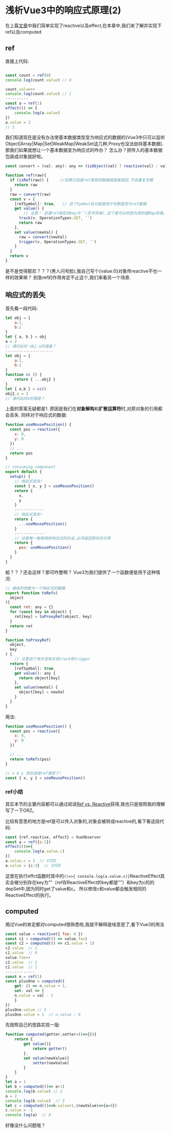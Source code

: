 # 浅析Vue3中的响应式原理(2)

在上篇[文章](https://github.com/ChesterBu/vue-next/blob/master/article/reactivity/index.md)中我们简单实现了reactive以及effect,在本章中,我们来了解并实现下ref以及computed

## ref

直接上代码:

```js

const count = ref(0)
console.log(count.value) // 0

count.value++
console.log(count.value) // 1
----------
const a = ref(1)
effect(() => {
    console.log(a.value)
})
a.value = 2
// 2
```
我们知道现在是没有办法使基本数据类型变为响应式的数据的(Vue3中只可以监听Object|Array|Map|Set|WeakMap|WeakSet这几种,Proxy也没法劫持基本数据).那我们如果就想让一个基本数据变为响应式的咋办？
怎么办？把传入的基本数据包装成对象就好啦。
```js
const convert = (val: any): any => (isObject(val) ? reactive(val) : val)

function ref(raw){
  if (isRef(raw)) {     //如果已经是ref类型的数据就直接返回,不会重复包裹
    return raw
  }
  raw = convert(raw)
  const v = {
    [refSymbol]: true,   // 这个Symbol标记就是用于判断是否为ref数据
    get value() {
        // 注意！ 这里ref绑定的key为‘’(空字符串),这个是可以的因为用的是Map存储。
      track(v, OperationTypes.GET, '')
      return raw
    },
    set value(newVal) {
      raw = convert(newVal)
      trigger(v, OperationTypes.SET, '')
    }
  }
  return v
}
```
是不是觉得那尼？？？(黑人问号脸),我自己写个{value:0}对象传reactive不也一样的效果嘛？
别急ref的作用肯定不止这个,我们来看另一个场景.

## 响应式的丢失

首先看一段代码:

```js
let obj = {
    a:1,
    b:2
}
let { a, b } = obj
a = 2
// 请问此时 obj.a的值是？
---------------------
let obj = {
    a:1,
    b:2
}
function cc () {
    return { ...obj2 }
}
let { a,b } = cc()
obj2.a = 2
// 请问此时a的值是？
```

上面的答案无疑都是1.
原因是我们在**对象解构**和**扩散运算符**时,对原对象的引用都会丢失.
同样对于响应式的数据:

```js
function useMousePosition() {
  const pos = reactive({
    x: 0,
    y: 0
  })
  // ...
  return pos
}

// consuming component
export default {
  setup() {
    // 响应式丢失!
    const { x, y } = useMousePosition()
    return {
      x,
      y
    }
    -------------
    // 响应式丢失!
    return {
      ...useMousePosition()
    }
    -------------
    // 这是唯一能够保持响应式的办法,必须返回原先的引用
    return {
      pos: useMousePosition()
    }
  }
}
```
蛤？？？还会这样？那可咋整啊？
Vue3为我们提供了一个函数便是用于这种情况:
```js
// 接收的参数为一个响应式的数据
export function toRefs(
  object
){
  const ret: any = {}
  for (const key in object) {
    ret[key] = toProxyRef(object, key)
  }
  return ret
}

function toProxyRef(
  object,
  key
) {
    // 注意这个地方没有实现track和trigger
  return {
    [refSymbol]: true,
    get value(): any {
      return object[key]
    },
    set value(newVal) {
      object[key] = newVal
    }
  }
}

```

用法:

```js
function useMousePosition() {
  const pos = reactive({
    x: 0,
    y: 0
  })

  // ...
  return toRefs(pos)
}

// x & y 现在就是ref类型了!
const { x, y } = useMousePosition()
```

### ref小结

其实本节的主要内容都可以通过阅读[Ref vs. Reactive](https://vue-composition-api-rfc.netlify.com/#ref-vs-reactive)获得,我也只是按照我的理解写了一下ORZ。

比较有意思的地方是ref是可以传入对象的,对象会被转成reactive的,看下看这段代码:

```js
const {ref,reactive, effect} = VueObserver
const a = ref({c:1})
effect(()=>{
    console.log(a.value.c)
})
a.value.c = 2  // 打印2
a.value = {c:3}  // 打印3
```

这里在执行effct函数时其中的`()=>{ console.log(a.value.c)}`ReactiveEffect其实会被分别存在key为“”（ref存ReactiveEffect的key都是""）和key为c的的depSet中,因为同时get了value和c。
所以修改c和value都会触发相同的ReactiveEffect的执行。

## computed

用过Vue的肯定都对computed很熟悉啦,我就不解释是啥意思了,看下Vue3的用法

```js
const value = reactive({ foo: 0 })
const c1 = computed(() => value.foo)
const c2 = computed(() => c1.value + 1)
c2.value  // 1
c1.value  // 0
value.foo++
c2.value  // 2
c1.value  // 1
-------------
const n = ref(1)
const plusOne = computed({
    get: () => n.value + 1,
    set: val => {
    n.value = val - 1
    }
})
plusOne.value // 2
plusOne.value = 1  // n.value : 0
```
先按照自己的思路实现一版:

```js
function computed(getter,setter=()=>{}){
    return {
        get value(){
            return getter()
        },
        set value(newValue){
            setter(newValue)
        }
    }
}
let a = 1
let b = computed(()=> a+1)
console.log(b.value) // 2
a = 2
console.log(b.value)  // 3
let c = computed(()=>b.value+1,(newValue)=>{a=0})
c.value = -1
console.log(a)  // 0
```
好像没什么问题哦？


